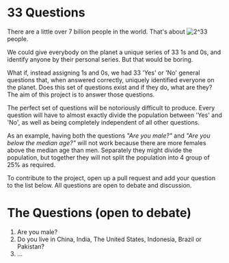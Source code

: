 33 Questions
============

There are a little over 7 billion people in the world. That's about ![2^33](http://www.sciweavers.org/upload/Tex2Img_1385242834/eqn.png) people.

We could give everybody on the planet a unique series of 33 1s and 0s, and identify anyone by their personal series. But that would be boring.

What if, instead assigning 1s and 0s, we had 33 'Yes' or 'No' general questions that, when answered correctly, uniquely identified everyone on the planet. Does this set of questions exist and if they do, what are they? The aim of this project is to answer those questions.

The perfect set of questions will be notoriously difficult to produce. Every question will have to almost exactly divide the population between 'Yes' and 'No', as well as being completely independent of all other questions.

As an example, having both the questions *"Are you male?"* and *"Are you below the median age?"* will not work because there are more females above the median age than men. Separately they might divide the population, but together they will not split the population into 4 group of 25% as required.


To contribute to the project, open up a pull request and add your question to the list below. All questions are open to debate and discussion.

The Questions (open to debate)
========================

1. Are you male?
2. Do you live in China, India, The United States, Indonesia, Brazil or Pakistan? 
3. ...

